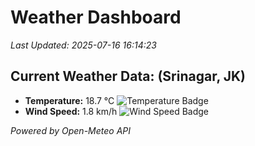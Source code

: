 
# Weather Dashboard

_Last Updated: 2025-07-16 16:14:23_

## Current Weather Data: (Srinagar, JK)
- **Temperature:** 18.7 °C ![Temperature Badge](https://img.shields.io/badge/Temperature-Low%20Temp-blue)
- **Wind Speed:** 1.8 km/h ![Wind Speed Badge](https://img.shields.io/badge/Wind%20Speed-Light%20Wind-blue)

*Powered by Open-Meteo API*
